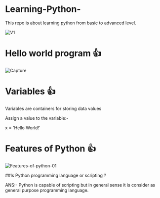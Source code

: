 # Learning-Python-
This repo is about learning python from basic to advanced level. 

![V1](https://user-images.githubusercontent.com/47294637/112960772-5c856280-9162-11eb-92f9-83b2ae3f34a8.jpg)

# Hello world program 👍
![Capture](https://user-images.githubusercontent.com/47294637/112948948-4a052c00-9156-11eb-8283-a1964c1da9ad.JPG)

# Variables 👍
Variables are containers for storing data values

Assign a value to the variable:-

x = 'Hello World!'

# Features of Python 👍

![Features-of-python-01](https://user-images.githubusercontent.com/47294637/112961020-9b1b1d00-9162-11eb-834a-0d46d3d8e196.jpg)

##Is Python programming language or scripting ?

ANS:- Python is capable of scripting but in general sense it is consider as general purpose programming language.




